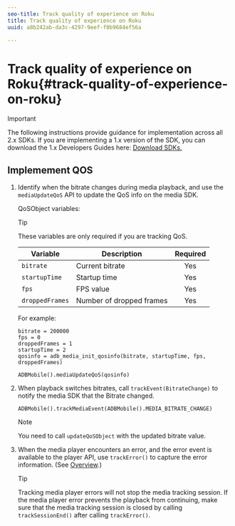 ```yaml
---
seo-title: Track quality of experience on Roku
title: Track quality of experience on Roku
uuid: a8b242ab-da3c-4297-9eef-f0b9684ef56a

---
```


# Track quality of experience on Roku{#track-quality-of-experience-on-roku}

>[!IMPORTANT]
>
>The following instructions provide guidance for implementation across all 2.x SDKs. If you are implementing a 1.x version of the SDK, you can download the 1.x Developers Guides here: [Download SDKs.](../../sdk-implement/download-sdks.md)

## Implemement QOS

1. Identify when the bitrate changes during media playback, and use the `mediaUpdateQoS` API to update the QoS info on the media SDK.

    QoSObject variables: 
 
    >[!TIP]
    >
    >These variables are only required if you are tracking QoS.
 
    | Variable | Description | Required |
    | --- | --- | :---: |
    | `bitrate` | Current bitrate | Yes |
    | `startupTime` | Startup time | Yes |
    | `fps` | FPS value | Yes |
    | `droppedFrames` | Number of dropped frames | Yes |
 
    For example:

    ```
    bitrate = 200000
    fps = 0
    droppedFrames = 1
    startupTime = 2
    qosinfo = adb_media_init_qosinfo(bitrate, startupTime, fps, droppedFrames)

    ADBMobile().mediaUpdateQoS(qosinfo)
    ```

    <!--
    QoS object creation:
 
    ```
    qosInfo=adb_media_init_qosinfo()
    qosInfo.bitrate = 200000
    qosInfo.fps = 0
    qosInfo.droppedFrames = 1
    qosInfo.startupTime = 2
    ```
    -->

1. When playback switches bitrates, call `trackEvent(BitrateChange)` to notify the media SDK that the Bitrate changed. 

    ```
    ADBMobile().trackMediaEvent(ADBMobile().MEDIA_BITRATE_CHANGE)
    ```

    >[!NOTE]
    >
    >You need to call `updateQoSObject` with the updated bitrate value.

    <!--
    ```
    qosContextData = {}
    ADBMobile().mediaTrackEvent(MEDIA_BITRATE_CHANGE, qosInfo, qosContextData)
    ```
 
    >[!IMPORTANT]
    >
    >Update the QoS object and call the bitrate change event on every bitrate change. This provides the most accurate QoS data.
    -->

1. When the media player encounters an error, and the error event is available to the player API, use `trackError()` to capture the error information. (See [Overview](../../sdk-implement/track-errors/track-errors-overview.md).)

    >[!TIP]
    >
    >Tracking media player errors will not stop the media tracking session. If the media player error prevents the playback from continuing, make sure that the media tracking session is closed by calling `trackSessionEnd()` after calling `trackError()`.

